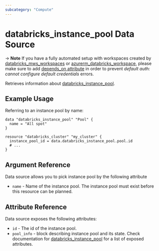 ```yaml
---
subcategory: "Compute"
---
```


# databricks_instance_pool Data Source

-> **Note** If you have a fully automated setup with workspaces created by [databricks_mws_workspaces](../resources/mws_workspaces.md) or [azurerm_databricks_workspace](https://registry.terraform.io/providers/hashicorp/azurerm/latest/docs/resources/databricks_workspace), please make sure to add [depends_on attribute](../guides/troubleshooting.md#data-resources-and-authentication-is-not-configured-errors) in order to prevent _default auth: cannot configure default credentials_ errors.

Retrieves information about [databricks_instance_pool](../resources/instance_pool.md).

## Example Usage

Referring to an instance pool by name:

```hcl
data "databricks_instance_pool" "Pool" {
  name = "All spot"
}

resource "databricks_cluster" "my_cluster" {
  instance_pool_id = data.databricks_instance_pool.pool.id
  # ...
}
```

## Argument Reference

Data source allows you to pick instance pool by the following attribute

- `name` - Name of the instance pool. The instance pool must exist before this resource can be planned.

## Attribute Reference

Data source exposes the following attributes:

- `id` - The id of the instance pool.
- `pool_info` - block describing instance pool and its state. Check documentation for [databricks_instance_pool](../resources/instance_pool.md) for a list of exposed attributes.
